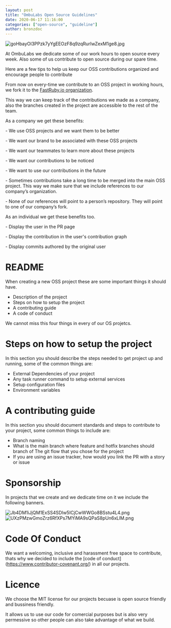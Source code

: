 ```yaml
---
layout: post
title: "OmbuLabs Open Source Guidelines"
date: 2020-06-17 11:16:00
categories: ["open-source", "guideline"]
author: bronzdoc
---
```


![goHbayOl3PPzk7yYgEEOzF8q9zqRurIwZexM1ge8.jpg](https://tettra-production.s3.us-west-2.amazonaws.com/0d6efb4f154041e899af17bdcd19c1b5/ce8d5f452da02a88554d80c256162a35/d822b155a4112474fdb7aea5ee22465e/d28647d6b4d6e5842508679707ee21a7/goHbayOl3PPzk7yYgEEOzF8q9zqRurIwZexM1ge8.jpg)

At OmbuLabs we dedicate some of our work hours to open source every week. Also some of us contribute to open source during our spare time.

Here are a few tips to help us keep our OSS contributions organized and encourage people to contribute

<!--more-->

From now on every-time we contribute to an OSS project in working hours, we fork it to the [FastRuby.io organization](https://github.com/fastruby).

This way we can keep track of the contributions we made as a company, also the branches created in the project are accessible to the rest of the team.

As a company we get these benefits:

\- We use OSS projects and we want them to be better

\- We want our brand to be associated with these OSS projects

\- We want our teammates to learn more about these projects

\- We want our contributions to be noticed

\- We want to use our contributions in the future

\- Sometimes contributions take a long time to be merged into the main OSS project. This way we make sure that we include references to our company’s organization.

\- None of our references will point to a person’s repository. They will point to one of our company’s fork.

As an individual we get these benefits too.

\- Display the user in the PR page

\- Display the contribution in the user's contribution graph

\- Display commits authored by the original user

# README

When creating a new OSS project these are some important things it should have.
- Description of the project
- Steps on how to setup the project
- A contributing guide
- A code of conduct

We cannot miss this four things in every of our OS projetcs.

# Steps on how to setup the project

In this section you should describe the steps needed to get project up and running, some of the common things are:
- External Dependencies of your project
- Any task runner command to setup external services
- Setup configuration files
- Environment variables

# A contributing guide
In this section you should document standards and steps to contribute to your project, some common things to include are:
- Branch naming
- What is the main branch where feature and hotfix branches should branch of
The git flow that you chose for the project
- If you are using an issue tracker, how would you link the PR with a story or issue


# Sponsorship

In projects that we create and we dedicate time on it we include the following banners.

![Jb4DM1iJjQM1ExSS4SDlw5ICjCwWWGo8BSstu4L4.png](https://tettra-production.s3.us-west-2.amazonaws.com/0d6efb4f154041e899af17bdcd19c1b5/ce8d5f452da02a88554d80c256162a35/d822b155a4112474fdb7aea5ee22465e/d28647d6b4d6e5842508679707ee21a7/Jb4DM1iJjQM1ExSS4SDlw5ICjCwWWGo8BSstu4L4.png)![UXzPMzwGmoZrz6RfXPs7MYiMA9sQPaS8pUn6xLlM.png](https://tettra-production.s3.us-west-2.amazonaws.com/0d6efb4f154041e899af17bdcd19c1b5/ce8d5f452da02a88554d80c256162a35/d822b155a4112474fdb7aea5ee22465e/d28647d6b4d6e5842508679707ee21a7/UXzPMzwGmoZrz6RfXPs7MYiMA9sQPaS8pUn6xLlM.png)

# Code Of Conduct

We want a welcoming, inclusive and harassment free space to contribute, thats why we decided to include the \[code of conduct\](https://www.contributor-covenant.org/) in all our projects.

# Licence

We choose the MIT license for our projects becuase is open source friendly and bussiness friendly.

It allows us to use our code for comercial purposes but is also very permessive so other people can also take advantage of what we build.
